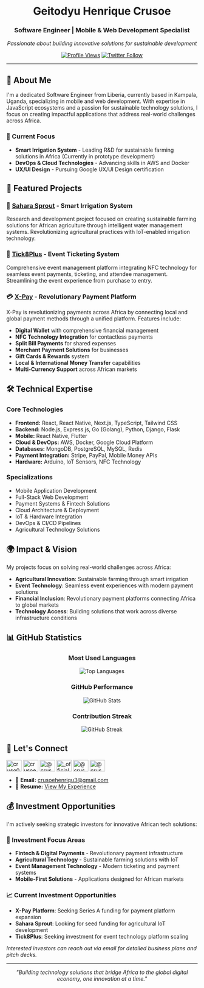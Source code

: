 <div align="center">

# Geitodyu Henrique Crusoe
### Software Engineer | Mobile & Web Development Specialist

*Passionate about building innovative solutions for sustainable development*

[![Profile Views](https://komarev.com/ghpvc/?username=cruso003&label=Profile%20views&color=0e75b6&style=flat)](https://github.com/cruso003)
[![Twitter Follow](https://img.shields.io/twitter/follow/crusoehenrique?logo=twitter&style=for-the-badge)](https://twitter.com/crusoehenrique)

</div>

---

## 🚀 About Me

I'm a dedicated Software Engineer from Liberia, currently based in Kampala, Uganda, specializing in mobile and web development. With expertise in JavaScript ecosystems and a passion for sustainable technology solutions, I focus on creating impactful applications that address real-world challenges across Africa.

### 🔬 Current Focus
- **Smart Irrigation System** - Leading R&D for sustainable farming solutions in Africa (Currently in prototype development)
- **DevOps & Cloud Technologies** - Advancing skills in AWS and Docker
- **UX/UI Design** - Pursuing Google UX/UI Design certification

## 💼 Featured Projects

### 🌱 [Sahara Sprout](https://saharasprout.com) - Smart Irrigation System
Research and development project focused on creating sustainable farming solutions for African agriculture through intelligent water management systems. Revolutionizing agricultural practices with IoT-enabled irrigation technology.

### 🎫 [Tick8Plus](https://tick8plus.com) - Event Ticketing System
Comprehensive event management platform integrating NFC technology for seamless event payments, ticketing, and attendee management. Streamlining the event experience from purchase to entry.

### 💳 [X-Pay](https://xpay-bits.com) - Revolutionary Payment Platform
X-Pay is revolutionizing payments across Africa by connecting local and global payment methods through a unified platform. Features include:
- **Digital Wallet** with comprehensive financial management
- **NFC Technology Integration** for contactless payments
- **Split Bill Payments** for shared expenses
- **Merchant Payment Solutions** for businesses
- **Gift Cards & Rewards** system
- **Local & International Money Transfer** capabilities
- **Multi-Currency Support** across African markets

## 🛠️ Technical Expertise

### **Core Technologies**
- **Frontend:** React, React Native, Next.js, TypeScript, Tailwind CSS
- **Backend:** Node.js, Express.js, Go (Golang), Python, Django, Flask
- **Mobile:** React Native, Flutter
- **Cloud & DevOps:** AWS, Docker, Google Cloud Platform
- **Databases:** MongoDB, PostgreSQL, MySQL, Redis
- **Payment Integration:** Stripe, PayPal, Mobile Money APIs
- **Hardware:** Arduino, IoT Sensors, NFC Technology

### **Specializations**
- Mobile Application Development
- Full-Stack Web Development
- Payment Systems & Fintech Solutions
- Cloud Architecture & Deployment
- IoT & Hardware Integration
- DevOps & CI/CD Pipelines
- Agricultural Technology Solutions

## 🌍 Impact & Vision

My projects focus on solving real-world challenges across Africa:
- **Agricultural Innovation**: Sustainable farming through smart irrigation
- **Event Technology**: Seamless event experiences with modern payment solutions
- **Financial Inclusion**: Revolutionary payment platforms connecting Africa to global markets
- **Technology Access**: Building solutions that work across diverse infrastructure conditions

## 📊 GitHub Statistics

<div align="center">

### Most Used Languages
![Top Languages](https://github-readme-stats.vercel.app/api/top-langs?username=cruso003&show_icons=true&locale=en&layout=compact&theme=default&hide_border=true)

### GitHub Performance
![GitHub Stats](https://github-readme-stats.vercel.app/api?username=cruso003&show_icons=true&locale=en&theme=default&hide_border=true)

### Contribution Streak
![GitHub Streak](https://github-readme-streak-stats.herokuapp.com/?user=cruso003&theme=default&hide_border=true)

</div>

## 🤝 Let's Connect

<p align="left">
<a href="https://dev.to/cruso003" target="blank"><img align="center" src="https://raw.githubusercontent.com/rahuldkjain/github-profile-readme-generator/master/src/images/icons/Social/devto.svg" alt="cruso003" height="30" width="40" /></a>
<a href="https://twitter.com/crusoehenrique" target="blank"><img align="center" src="https://raw.githubusercontent.com/rahuldkjain/github-profile-readme-generator/master/src/images/icons/Social/twitter.svg" alt="crusoehenrique" height="30" width="40" /></a>
<a href="https://linkedin.com/in/@crusoehenrique" target="blank"><img align="center" src="https://raw.githubusercontent.com/rahuldkjain/github-profile-readme-generator/master/src/images/icons/Social/linked-in-alt.svg" alt="@crusoehenrique" height="30" width="40" /></a>
<a href="https://instagram.com/_official_henrique" target="blank"><img align="center" src="https://raw.githubusercontent.com/rahuldkjain/github-profile-readme-generator/master/src/images/icons/Social/instagram.svg" alt="_official_henrique" height="30" width="40" /></a>
<a href="https://hashnode.com/@cruso003" target="blank"><img align="center" src="https://raw.githubusercontent.com/rahuldkjain/github-profile-readme-generator/master/src/images/icons/Social/hashnode.svg" alt="@cruso003" height="30" width="40" /></a>
<a href="https://medium.com/@crusoehenrique3" target="blank"><img align="center" src="https://raw.githubusercontent.com/rahuldkjain/github-profile-readme-generator/master/src/images/icons/Social/medium.svg" alt="@crusoehenrique3" height="30" width="40" /></a>
</p>

- 📧 **Email:** crusoehenriqu3@gmail.com
- 📄 **Resume:** [View My Experience](https://drive.google.com/file/d/1_R5o1qcuViK_AXg_GkyQy0zZwYqHXQH2/view?usp=sharing)

## 💰 Investment Opportunities

I'm actively seeking strategic investors for innovative African tech solutions:

### 🎯 Investment Focus Areas
- **Fintech & Digital Payments** - Revolutionary payment infrastructure
- **Agricultural Technology** - Sustainable farming solutions with IoT
- **Event Management Technology** - Modern ticketing and payment systems
- **Mobile-First Solutions** - Applications designed for African markets

### 📈 Current Investment Opportunities
- **X-Pay Platform**: Seeking Series A funding for payment platform expansion
- **Sahara Sprout**: Looking for seed funding for agricultural IoT development
- **Tick8Plus**: Seeking investment for event technology platform scaling

*Interested investors can reach out via email for detailed business plans and pitch decks.*

---

<div align="center">

*"Building technology solutions that bridge Africa to the global digital economy, one innovation at a time."*

</div>
